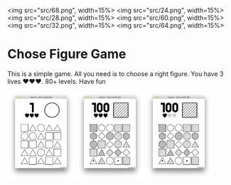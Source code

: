 <img src="src/68.png", width=15%>
<img src="src/24.png", width=15%>
<img src="src/28.png", width=15%>
<img src="src/60.png", width=15%>
<img src="src/32.png", width=15%>
<img src="src/64.png", width=15%>

# Chose Figure Game


This is a simple game. All you need is to choose a right figure. You have 3 lives :heart::heart::heart:. 80+ levels. Have fun

	
<img src="src/level_1.png" width=30%>
<img src="src/level_100_2.png" width=30%>
<img src="src/level_100.png" width=30%>

